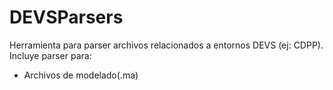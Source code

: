 # DEVSParsers

Herramienta para parser archivos relacionados a entornos DEVS (ej: CDPP).
Incluye parser para:
* Archivos de modelado(.ma)
